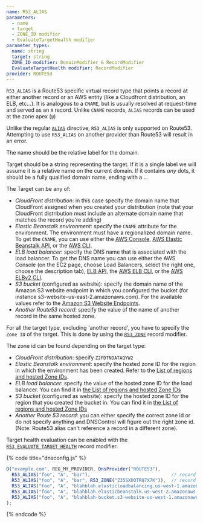 ```yaml
---
name: R53_ALIAS
parameters:
  - name
  - target
  - ZONE_ID modifier
  - EvaluateTargetHealth modifier
parameter_types:
  name: string
  target: string
  ZONE_ID modifier: DomainModifier & RecordModifier
  EvaluateTargetHealth modifier: RecordModifier
provider: ROUTE53
---
```


`R53_ALIAS` is a Route53 specific virtual record type that points a record at either another record or an AWS entity (like a Cloudfront distribution, an ELB, etc...). It is analogous to a `CNAME`, but is usually resolved at request-time and served as an `A` record. Unlike `CNAME` records, `ALIAS` records can be used at the zone apex (`@`)

Unlike the regular [`ALIAS`](ALIAS.md) directive, `R53_ALIAS` is only supported on Route53. Attempting to use `R53_ALIAS` on another provider than Route53 will result in an error.

The name should be the relative label for the domain.

Target should be a string representing the target. If it is a single label we will assume it is a relative name on the current domain. If it contains *any* dots, it should be a fully qualified domain name, ending with a `.`.

The Target can be any of:

* _CloudFront distribution_: in this case specify the domain name that CloudFront assigned when you created your distribution (note that your CloudFront distribution must include an alternate domain name that matches the record you're adding)
* _Elastic Beanstalk environment_: specify the `CNAME` attribute for the environment. The environment must have a regionalized domain name. To get the `CNAME`, you can use either the [AWS Console](https://docs.aws.amazon.com/elasticbeanstalk/latest/dg/customdomains.html), [AWS Elastic Beanstalk API](https://docs.aws.amazon.com/elasticbeanstalk/latest/api/API_DescribeEnvironments.html), or the [AWS CLI](https://docs.aws.amazon.com/cli/latest/reference/elasticbeanstalk/describe-environments.html).
* _ELB load balancer_: specify the DNS name that is associated with the load balancer. To get the DNS name you can use either the AWS Console (on the EC2 page, choose Load Balancers, select the right one, choose the description tab), [ELB API](https://docs.aws.amazon.com/elasticloadbalancing/latest/APIReference/API_DescribeLoadBalancers.html), the [AWS ELB CLI](https://docs.aws.amazon.com/cli/latest/reference/elb/describe-load-balancers.html), or the [AWS ELBv2 CLI](https://docs.aws.amazon.com/cli/latest/reference/elbv2/describe-load-balancers.html).
* _S3 bucket_ (configured as website): specify the domain name of the Amazon S3 website endpoint in which you configured the bucket (for instance s3-website-us-east-2.amazonaws.com). For the available values refer to the [Amazon S3 Website Endpoints](https://docs.aws.amazon.com/general/latest/gr/rande.html#s3_region).
* _Another Route53 record_: specify the value of the name of another record in the same hosted zone.

For all the target type, excluding 'another record', you have to specify the `Zone ID` of the target. This is done by using the [`R53_ZONE`](../record-modifiers/R53_ZONE.md) record modifier.

The zone id can be found depending on the target type:

* _CloudFront distribution_: specify `Z2FDTNDATAQYW2`
* _Elastic Beanstalk environment_: specify the hosted zone ID for the region in which the environment has been created. Refer to the [List of regions and hosted Zone IDs](https://docs.aws.amazon.com/general/latest/gr/rande.html#elasticbeanstalk_region).
* _ELB load balancer_: specify the value of the hosted zone ID for the load balancer. You can find it in [the List of regions and hosted Zone IDs](https://docs.aws.amazon.com/general/latest/gr/rande.html#elb_region)
* _S3 bucket_ (configured as website): specify the hosted zone ID for the region that you created the bucket in. You can find it in [the List of regions and hosted Zone IDs](https://docs.aws.amazon.com/general/latest/gr/rande.html#s3_region)
* _Another Route 53 record_: you can either specify the correct zone id or do not specify anything and DNSControl will figure out the right zone id. (Note: Route53 alias can't reference a record in a different zone).

Target health evaluation can be enabled with the [`R53_EVALUATE_TARGET_HEALTH`](../record-modifiers/R53\_EVALUATE\_TARGET\_HEALTH.md) record modifier.

{% code title="dnsconfig.js" %}
```javascript
D("example.com", REG_MY_PROVIDER, DnsProvider("ROUTE53"),
  R53_ALIAS("foo", "A", "bar"),                              // record in same zone
  R53_ALIAS("foo", "A", "bar", R53_ZONE("Z35SXDOTRQ7X7K")),  // record in same zone, zone specified
  R53_ALIAS("foo", "A", "blahblah.elasticloadbalancing.us-west-1.amazonaws.com.", R53_ZONE("Z368ELLRRE2KJ0"), R53_EVALUATE_TARGET_HEALTH(true)),     // a classic ELB in us-west-1 with target health evaluation enabled
  R53_ALIAS("foo", "A", "blahblah.elasticbeanstalk.us-west-2.amazonaws.com.", R53_ZONE("Z38NKT9BP95V3O")),     // an Elastic Beanstalk environment in us-west-2
  R53_ALIAS("foo", "A", "blahblah-bucket.s3-website-us-west-1.amazonaws.com.", R53_ZONE("Z2F56UZL2M1ACD")),     // a website S3 Bucket in us-west-1
);
```
{% endcode %}
